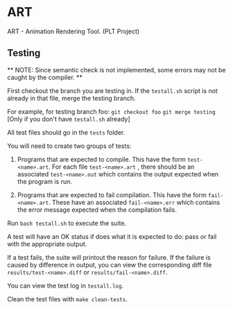 # ART
ART - Animation Rendering Tool. (PLT Project)


## Testing

** NOTE: Since semantic check is not implemented, some errors may not be caught by the compiler. **

First checkout the branch you are testing in. If the ``` testall.sh ``` script is not already in 
that file, merge the testing branch.

For example, for testing branch foo:
    ``` git checkout foo ```
    ``` git merge testing ``` [Only if you don't have ``` testall.sh ``` already]


All test files should go in the ``` tests ``` folder.

You will need to create two groups of tests:

1. Programs that are expected to compile. This have the form ``` test-<name>.art ```. For each file ``` test-<name>.art ``` , there should be an associated ``` test-<name>.out ``` which contains the output expected when the program is run.

2. Programs that are expected to fail compilation. This have the form ``` fail-<name>.art ```. These have an associated ``` fail-<name>.err ``` which contains the error message expected when the compilation fails.

Run ``` bash testall.sh ``` to execute the suite. 

A test will have an OK status if does what it is expected to do: pass or fail with the appropriate output. 

If a test fails, the suite will printout the reason for failure. If the failure is caused by difference in output, you can view the corresponding diff file ``` results/test-<name>.diff ``` or ``` results/fail-<name>.diff ```.

You can view the test log in ``` testall.log ```.

Clean the test files with ``` make clean-tests ```.


